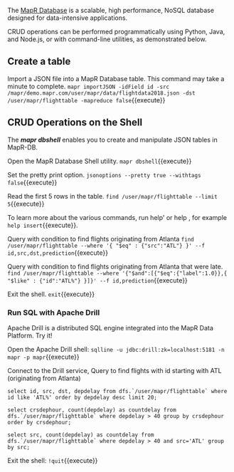 The [MapR Database](https://mapr.com/products/mapr-db/) is a scalable, high performance, NoSQL database designed for data-intensive applications. 

CRUD operations can be performed programmatically using Python, Java, and Node.js, or with command-line utilities, as demonstrated below.

## Create a table

Import a JSON file into a MapR Database table. This command may take a minute to complete. `mapr importJSON -idField id -src /mapr/demo.mapr.com/user/mapr/data/flightdata2018.json -dst /user/mapr/flighttable -mapreduce false`{{execute}}

## CRUD Operations on the Shell

The ***mapr dbshell*** enables you to create and manipulate JSON tables in MapR-DB.

Open the MapR Database Shell utility. `mapr dbshell`{{execute}} 

Set the pretty print option. `jsonoptions --pretty true --withtags false`{{execute}}

Read the first 5 rows in the table. `find /user/mapr/flighttable --limit 5`{{execute}}

To learn more about the various commands, run help' or help <command> , for example `help insert`{{execute}}.

Query with condition to find flights originating from Atlanta `find /user/mapr/flighttable --where '{ "$eq" : {"src":"ATL"} }' --f id,src,dst,prediction`{{execute}}

Query with condition to find flights originating from Atlanta that were late. `find /user/mapr/flighttable --where '{"$and":[{"$eq":{"label":1.0}},{ "$like" : {"id":"ATL%"} }]}' --f id,prediction`{{execute}}

Exit the shell. `exit`{{execute}}

### Run SQL with Apache Drill

Apache Drill is a distributed SQL engine integrated into the MapR Data Platform. Try it!

Open the Apache Drill shell:
`sqlline -u jdbc:drill:zk=localhost:5181 -n mapr -p mapr`{{execute}}

Connect to the Drill service, Query to find flights with id starting with ATL (originating from Atlanta)  
<pre><code class="execute">select id, src, dst, depdelay from dfs.`/user/mapr/flighttable` where id like 'ATL%' order by depdelay desc limit 20;</code></pre>

<pre><code>select crsdephour, count(depdelay) as countdelay from dfs.`/user/mapr/flighttable` where depdelay > 40 group by crsdephour order by crsdephour;</code></pre>

<pre><code>select src, count(depdelay) as countdelay from dfs.`/user/mapr/flighttable` where depdelay > 40 and src='ATL' group by src;</code></pre>

Exit the shell: `!quit`{{execute}}

